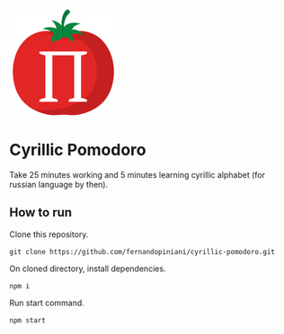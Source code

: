![Cyrillic Pomodoro Logo](https://github.com/douglasevaristo/cyrillic-pomodoro/blob/master/public/logo192.png?raw=true)
# Cyrillic Pomodoro

Take 25 minutes working and 5 minutes learning cyrillic alphabet (for russian language by then). 

## How to run

Clone this repository.
```
git clone https://github.com/fernandopiniani/cyrillic-pomodoro.git
```

On cloned directory, install dependencies.

```
npm i
```

Run start command.

```
npm start
```
